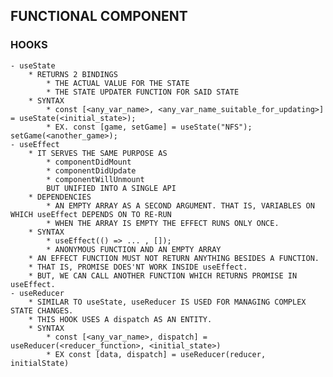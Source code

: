 ## FUNCTIONAL COMPONENT 
    
### HOOKS
    - useState  
        * RETURNS 2 BINDINGS 
            * THE ACTUAL VALUE FOR THE STATE
            * THE STATE UPDATER FUNCTION FOR SAID STATE
        * SYNTAX
            * const [<any_var_name>, <any_var_name_suitable_for_updating>] = useState(<initial_state>);
            * EX. const [game, setGame] = useState("NFS"); setGame(<another_game>);
    - useEffect
        * IT SERVES THE SAME PURPOSE AS 
            * componentDidMount 
            * componentDidUpdate 
            * componentWillUnmount
            BUT UNIFIED INTO A SINGLE API
        * DEPENDENCIES 
            * AN EMPTY ARRAY AS A SECOND ARGUMENT. THAT IS, VARIABLES ON WHICH useEffect DEPENDS ON TO RE-RUN
            * WHEN THE ARRAY IS EMPTY THE EFFECT RUNS ONLY ONCE.
        * SYNTAX 
            * useEffect(() => ... , []);
            * ANONYMOUS FUNCTION AND AN EMPTY ARRAY 
        * AN EFFECT FUNCTION MUST NOT RETURN ANYTHING BESIDES A FUNCTION. 
        * THAT IS, PROMISE DOES'NT WORK INSIDE useEffect.
        * BUT, WE CAN CALL ANOTHER FUNCTION WHICH RETURNS PROMISE IN useEffect. 
    - useReducer
        * SIMILAR TO useState, useReducer IS USED FOR MANAGING COMPLEX STATE CHANGES.
        * THIS HOOK USES A dispatch AS AN ENTITY.
        * SYNTAX 
            * const [<any_var_name>, dispatch] = useReducer(<reducer_function>, <initial_state>)
            * EX const [data, dispatch] = useReducer(reducer, initialState)